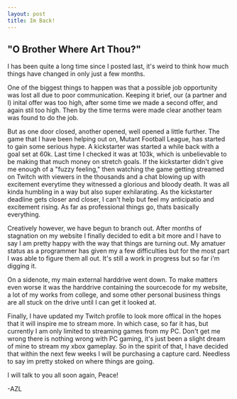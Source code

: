 ```yaml
---
layout: post
title: Im Back!
---
```


## "O Brother Where Art Thou?"
I has been quite a long time since I posted last, it's weird to think how much things have
changed in only just a few months.

One of the biggest things to happen was that a possible job opportunity was lost all due
to poor communication. Keeping it brief, our (a partner and I) inital offer was too high,
after some time we made a second offer, and again stil too high. Then by the time terms
were made clear another team was found to do the job.

But as one door closed, another opened, well opened a little further. The game that I have
been helping out on, Mutant Football League, has started to gain some serious hype. A kickstarter
was started a while back with a goal set at 60k. Last time I checked it was at 103k, which is 
unbelievable to be making that much money on stretch goals. If the kickstarter didn't give me 
enough of a "fuzzy feeling," then watching the game getting streamed on Twitch with viewers in 
the thousands and a chat blowing up with excitement everytime they witnessed a glorious and bloody
death. It was all kinda humbling in a way but also super exhilarating. As the kickstarter deadline
gets closer and closer, I can't help but feel my anticipatio and excitement rising. As far as 
professional things go, thats basically everything.

Creatively however, we have begun to branch out. After months of stagnation on my website
I finally decided to edit a bit more and I have to say I am pretty happy with the way
that things are turning out. My amatuer status as a programmer has given my a few difficulties
but for the most part I was able to figure them all out. It's still a work in progress but 
so far i'm digging it.

On a sidenote, my main external harddrive went down. To make matters even worse it was the 
harddrive containing the sourcecode for my website, a lot of my works from college, and some
other personal business things are all stuck on the drive until I can get it looked at.

Finally, I have updated my Twitch profile to look more offical in the hopes that it will
inspire me to stream more. In which case, so far it has, but currently I am only limited to
streaming games from my PC. Don't get me wrong there is nothing wrong with PC gaming, it's 
just been a slight dream of mine to stream my xbox gameplay. So in the spirit of that, I have
decided that within the next few weeks I will be purchasing a capture card. Needless to say
im pretty stoked on where things are going.

I will talk to you all soon again, Peace!

-AZL
